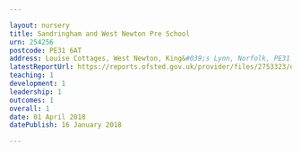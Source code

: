```yaml
---

layout: nursery
title: Sandringham and West Newton Pre School
urn: 254256
postcode: PE31 6AT
address: Louise Cottages, West Newton, King&#039;s Lynn, Norfolk, PE31 6AT
latestReportUrl: https://reports.ofsted.gov.uk/provider/files/2753323/urn/254256.pdf
teaching: 1
development: 1
leadership: 1
outcomes: 1
overall: 1
date: 01 April 2018 
datePublish: 16 January 2018

---
```

